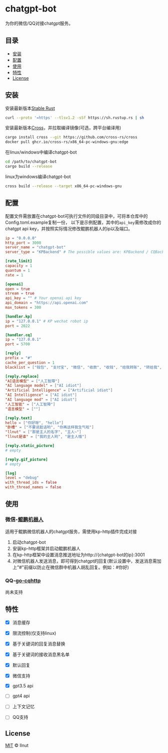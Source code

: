 # chatgpt-bot

为你的微信/QQ对接chatgpt服务。



## 目录

- [安装](#安装)
- [配置](#配置)
- [使用](#使用)
- [特性](#特性)
- [License](#license)

## 安装
安装最新版本[Stable Rust](https://www.rust-lang.org/tools/install)
```bash
curl --proto '=https' --tlsv1.2 -sSf https://sh.rustup.rs | sh
```
安装最新版本[Cross](https://github.com/cross-rs/cross)，并拉取编译镜像(可选，跨平台编译用)
```bash
cargo install cross --git https://github.com/cross-rs/cross
docker pull ghcr.io/cross-rs/x86_64-pc-windows-gnu:edge
```

在linux/windows中编译chatgpt-bot
```bash
cd /path/to/chatgpt-bot
cargo build --release
```

linux为windows编译chatgpt-bot
```bash
cross build --release --target x86_64-pc-windows-gnu
```

## 配置
配置文件需放置在chatgpt-bot可执行文件的同级目录中，可将本仓库中的Config.toml.example复制一份，
以下是示例配置，其中的`api_key`需修改成你的chatgpt api key，并按照实际情况修改鲲鹏机器人的ip以及端口。

```toml
ip = "0.0.0.0"
http_port = 3000
server_name = "chatgpt-bot"
server_type = "KPBackend" # The possible values are: KPBackend / CQBackend

[rate_limit]
capacity = 1
quantum = 1
rate = 1

[openai]
open = true
stream = true
api_key = "" # Your openai api key
api_domain = "https://api.openai.com"
max_tokens = 300

[handler.kp]
ip = "127.0.0.1" # KP wechat robot ip
port = 2022

[handler.cq]
ip = "127.0.0.1"
port = 5700

[reply]
prefix = "#"
cache_per_question = 1
blacklist = ["钱包", "支付宝", "微信", "收款", "收钱", "给我转账", "转给我", "分销", "付款", "售价", "chatgpt", "openai"]

[reply.replace]
"AI语言模型" = ["人工智障"]
"AI language model" = ["AI idiot"]
"Artificial Intelligence" = ["Artificial idiot"]
"AI Intelligence" = ["AI idiot"]
"AI language mod" = ["AI idiot"]
"人工智能" = ["人工智障"]
"语言模型" = [""]

[reply.text]
hello = ["你好呀", "hello"]
"卧槽" = ["不要说脏话哟", "你再这样我生气啦"]
"llnut" = ["那是主人的名字", "主人~"]
"llnut是谁" = ["我的主人哟", "是主人哦"]

[reply.static_picture]
# empty

[reply.gif_picture]
# empty

[log]
level = "debug"
with_thread_ids = false
with_thread_names = false
```

## 使用
### 微信-[鲲鹏机器人](https://www.kunpeng.cf/)
适用于鲲鹏微信机器人的chatgpt服务，需使用kp-http插件完成对接

1. 启动chatgpt-bot
1. 安装kp-http框架并启动鲲鹏机器人
2. 在kp-http框架中设置消息推送地址为http://{chatgpt-bot的ip}:3001
3. 对微信机器人发送消息，即可得到chatgpt的回复(默认设置中，发送消息需加上"#"前缀以防止在微信群中机器人胡乱回复。例如：#你好)

### QQ-[go-cqhttp](https://github.com/Mrs4s/go-cqhttp)
尚未支持

## 特性
- [x] 消息缓存
- [x] 限流控制(仅支持linux)
- [x] 基于关键词的回复消息替换
- [x] 基于关键词的接收消息黑名单
- [x] 默认回复
- [x] 微信支持
- [x] gpt3.5 api
- [ ] gpt4 api
- [ ] 上下文记忆
- [ ] QQ支持


## License
[MIT](LICENSE) © llnut
